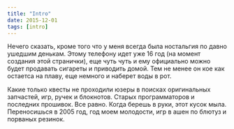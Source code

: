 ```yaml
---
title: "Intro"
date: 2015-12-01
tags: [intro]
---
```


Нечего сказать, кроме того что у меня всегда была ностальгия по давно ушедшим денькам. Этому телефону идет уже 16 год (на момент создания этой странички), еще чуть чуть и ему официально можно будет продавать сигареты и приводить домой. Тем не менее он кое как остаетса на плаву, еще немного и наберет воды в рот. 

Какие только квесты не проходили юзеры в поисках оригинальных запчастей, игр, ручек и блокнотов. Старых программаторов и последних прошивок. Все равно. Когда берешь в руки, этот кусок мыла. Переносишься в 2005 год, год моем молодости, игр в ашен по блютуз и порваных резинок. 
